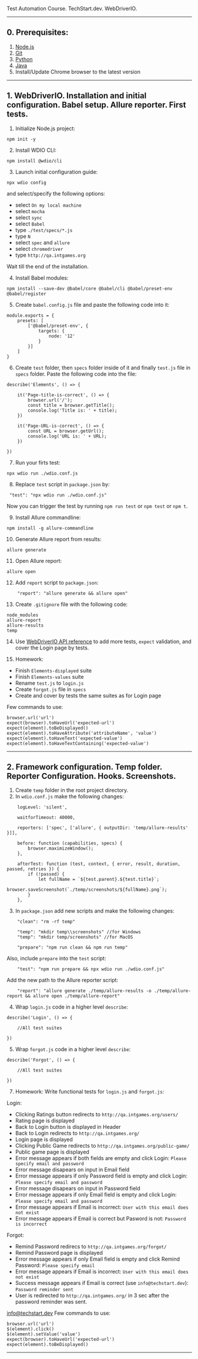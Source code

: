 Test Automation Course. TechStart.dev. WebDriverIO.

---
## 0. Prerequisites:
1. [Node.js](https://nodejs.org/)
2. [Git](https://git-scm.com/)
3. [Python](https://www.python.org/downloads/)
4. [Java](https://www.java.com/en/download/)
5. Install/Update Chrome browser to the latest version

---
## 1. WebDriverIO. Installation and initial configuration. Babel setup. Allure reporter. First tests.
1. Initialize Node.js project:
````
npm init -y
````
2. Install WDIO CLI:
````
npm install @wdio/cli
````
3. Launch initial configuration guide:
````
npx wdio config
````
and select/specify the following options:
- select `On my local machine`
- select `mocha`
- select `sync`
- select `Babel`
- type `./test/specs/*.js`
- type `N`
- select `spec` and `allure`
- select `chromedriver`
- type `http://qa.intgames.org`

Wait till the end of the installation.

4. Install Babel modules:
````
npm install --save-dev @babel/core @babel/cli @babel/preset-env @babel/register
````

5. Create `babel.config.js` file and paste the following code into it:
````
module.exports = {
    presets: [
        ['@babel/preset-env', {
            targets: {
                node: '12'
            }
        }]
    ]
}
````

6. Create `test` folder, then `specs` folder inside of it and finally `test.js` file in `specs` folder. Paste the following code into the file:
````
describe('Elements', () => {

    it('Page-title-is-correct', () => {
        browser.url('/');
        const title = browser.getTitle();
        console.log('Title is: ' + title);
    })

    it('Page-URL-is-correct', () => {
        const URL = browser.getUrl();
        console.log('URL is: ' + URL);
    })

})
````

7. Run your firts test:
````
npx wdio run ./wdio.conf.js
````

8. Replace `test` script in `package.json` by:
````
 "test": "npx wdio run ./wdio.conf.js"
````
Now you can trigger the test by running `npm run test` or `npm test` or `npm t`.

9. Install Allure commandline:
````
npm install -g allure-commandline
````

10. Generate Allure report from results:
````
allure generate
````

11. Open Allure report:
````
allure open
````

12. Add `report` script to `package.json`:
````
    "report": "allure generate && allure open"
````

13. Create `.gitignore` file with the following code:
````
node_modules
allure-report
allure-results
temp
````

14. Use [WebDriverIO API reference](https://webdriver.io/docs/api) to add more tests, `expect` validation, and cover the Login page by tests.

15. Homework:
- Finish `Elements-displayed` suite
- Finish `Elements-values` suite
- Rename `test.js` to `login.js`
- Create `forgot.js` file in `specs`
- Create and cover by tests the same suites as for Login page

Few commands to use:
````
browser.url('url')
expect(browser).toHaveUrl('expected-url')
expect(element).toBeDisplayed()
expect(element).toHaveAttribute('attributeName', 'value')
expect(element).toHaveText('expected-value')
expect(element).toHaveTextContaining('expected-value')
````
---
## 2. Framework configuration. Temp folder. Reporter Configuration. Hooks. Screenshots.
1. Create `temp` folder in the root project directory.
2. In `wdio.conf.js` make the following changes:
````
    logLevel: 'silent',

    waitforTimeout: 40000,

    reporters: ['spec', ['allure', { outputDir: 'temp/allure-results' }]],

    before: function (capabilities, specs) {
        browser.maximizeWindow();
    },    

    afterTest: function (test, context, { error, result, duration, passed, retries }) {
        if (!passed) {
            let fullName = `${test.parent}.${test.title}`;
            browser.saveScreenshot(`./temp/screenshots/${fullName}.png`);
        }
    },
````
3. In `package.json` add new scripts and make the following changes:
````
    "clean": "rm -rf temp"

    "temp": "mkdir temp\\screenshots" //for Windows
    "temp": "mkdir temp/screenshots" //for MacOS

    "prepare": "npm run clean && npm run temp"
````
Also, include `prepare` into the `test` script:
````
    "test": "npm run prepare && npx wdio run ./wdio.conf.js"
````
Add the new path to the Allure reporter script:
````
    "report": "allure generate ./temp/allure-results -o ./temp/allure-report && allure open ./temp/allure-report"
````
4. Wrap `login.js` code in a higher level `describe`:
````
describe('Login', () => {

    //All test suites

})
````
5. Wrap `forgot.js` code in a higher level `describe`:
````
describe('Forgot', () => {

    //All test suites

})
````
7. Homework:
Write functional tests for `login.js` and `forgot.js`:

Login:
- Clicking Ratings button redirects to `http://qa.intgames.org/users/`
- Rating page is displayed
- Back to Login button is displayed in Header
- Back to Login redirects to `http://qa.intgames.org/`
- Login page is displayed
- Clicking Public Game redirects to `http://qa.intgames.org/public-game/`
- Public game page is displayed
- Error message appears if both fields are empty and click Login: `Please specify email and password`
- Error message disapears on input in Email field
- Error message appears if only Password field is empty and click Login: `Please specify email and password`
- Error message disapears on input in Password field
- Error message appears if only Email field is empty and click Login: `Please specify email and password`
- Error message appears if Email is incorrect: `User with this email does not exist`
- Error message appears if Email is correct but Pasword is not: `Password is incorrect`

Forgot:
- Remind Password redirecs to `http://qa.intgames.org/forgot/`
- Remind Password page is displayed
- Error message appears if only Email field is empty and click Remind Password: `Please specify email`
- Error message appears if Email is incorrect: `User with this email does not exist`
- Success message appears if Email is correct (use `info@techstart.dev`): `Password reminder sent`
- User is redirected to `http://qa.intgames.org/` in 3 sec after the password reminder was sent.

info@techstart.dev
Few commands to use:
````
browser.url('url')
$(element).click()
$(element).setValue('value')
expect(browser).toHaveUrl('expected-url')
expect(element).toBeDisplayed()
````
---